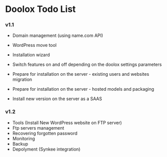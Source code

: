 Doolox Todo List
================

### v1.1 ###

* Domain management (using name.com API)
* WordPress move tool
* Installation wizard
* Switch features on and off depending on the doolox settings parameters

* Prepare for installation on the server - existing users and websites migration
* Prepare for installation on the server - hosted models and packaging
* Install new version on the server as a SAAS

### v1.2 ###

* Tools (Install New WordPress website on FTP server)
* Ftp servers management
* Recovering forgotten password
* Monitoring
* Backup
* Depolyment (Synkee integration)